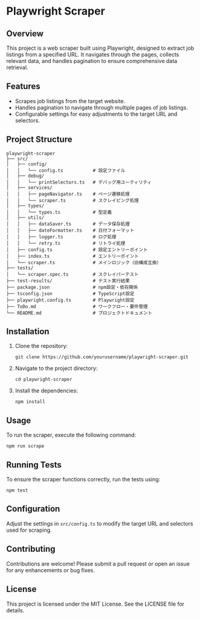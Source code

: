 # Playwright Scraper

## Overview
This project is a web scraper built using Playwright, designed to extract job listings from a specified URL. It navigates through the pages, collects relevant data, and handles pagination to ensure comprehensive data retrieval.

## Features
- Scrapes job listings from the target website.
- Handles pagination to navigate through multiple pages of job listings.
- Configurable settings for easy adjustments to the target URL and selectors.

## Project Structure
```
playwright-scraper
├── src/
│   ├── config/
│   │   └── config.ts           # 設定ファイル
│   ├── debug/
│   │   └── printSelectors.ts   # デバッグ用ユーティリティ
│   ├── services/
│   │   ├── pageNavigator.ts    # ページ遷移処理
│   │   └── scraper.ts          # スクレイピング処理
│   ├── types/
│   │   └── types.ts            # 型定義
│   ├── utils/
│   │   ├── dataSaver.ts        # データ保存処理
│   │   ├── dateFormatter.ts    # 日付フォーマット
│   │   ├── logger.ts           # ログ処理
│   │   └── retry.ts            # リトライ処理
│   ├── config.ts               # 設定エントリーポイント
│   ├── index.ts                # エントリーポイント
│   └── scraper.ts              # メインロジック（旧構成互換）
├── tests/
│   └── scraper.spec.ts         # スクレイパーテスト
├── test-results/               # テスト実行結果
├── package.json                # npm設定・依存関係
├── tsconfig.json               # TypeScript設定
├── playwright.config.ts        # Playwright設定
├── ToDo.md                     # ワークフロー・要件管理
└── README.md                   # プロジェクトドキュメント
```

## Installation
1. Clone the repository:
   ```
   git clone https://github.com/yourusername/playwright-scraper.git
   ```
2. Navigate to the project directory:
   ```
   cd playwright-scraper
   ```
3. Install the dependencies:
   ```
   npm install
   ```

## Usage
To run the scraper, execute the following command:
```
npm run scrape
```

## Running Tests
To ensure the scraper functions correctly, run the tests using:
```
npm test
```

## Configuration
Adjust the settings in `src/config.ts` to modify the target URL and selectors used for scraping.

## Contributing
Contributions are welcome! Please submit a pull request or open an issue for any enhancements or bug fixes.

## License
This project is licensed under the MIT License. See the LICENSE file for details.